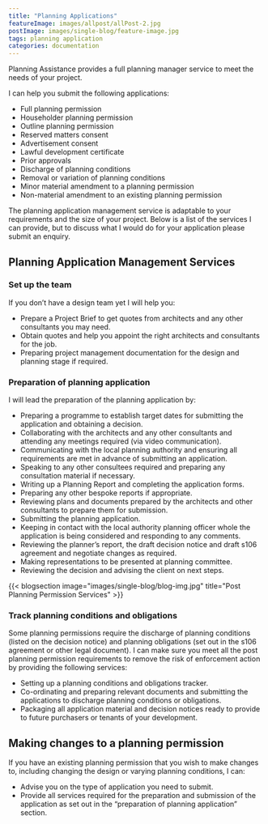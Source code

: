 ```yaml
---
title: "Planning Applications"
featureImage: images/allpost/allPost-2.jpg
postImage: images/single-blog/feature-image.jpg
tags: planning application
categories: documentation
---
```


Planning Assistance provides a full planning manager service to meet the needs of your project.

I can help you submit the following applications:

- Full planning permission
- Householder planning permission
- Outline planning permission
- Reserved matters consent
- Advertisement consent
- Lawful development certificate
- Prior approvals
- Discharge of planning conditions
- Removal or variation of planning conditions
- Minor material amendment to a planning permission
- Non-material amendment to an existing planning permission

The planning application management service is adaptable to your requirements and the size of your project. Below is a list of the services I can provide, but to discuss what I would do for your application please submit an enquiry.

## Planning Application Management Services

### Set up the team

If you don’t have a design team yet I will help you:

- Prepare a Project Brief to get quotes from architects and any other consultants you may need.
- Obtain quotes and help you appoint the right architects and consultants for the job.
- Preparing project management documentation for the design and planning stage if required.

### Preparation of planning application

I will lead the preparation of the planning application by:

- Preparing a programme to establish target dates for submitting the application and obtaining a decision.
- Collaborating with the architects and any other consultants and attending any meetings required (via video communication).
- Communicating with the local planning authority and ensuring all requirements are met in advance of submitting an application.
- Speaking to any other consultees required and preparing any consultation material if necessary.
- Writing up a Planning Report and completing the application forms.
- Preparing any other bespoke reports if appropriate.
- Reviewing plans and documents prepared by the architects and other consultants to prepare them for submission.
- Submitting the planning application.
- Keeping in contact with the local authority planning officer whole the application is being considered and responding to any comments.
- Reviewing the planner’s report, the draft decision notice and draft s106 agreement and negotiate changes as required.
- Making representations to be presented at planning committee.
- Reviewing the decision and advising the client on next steps.

{{< blogsection image="images/single-blog/blog-img.jpg" title="Post Planning Permission Services" >}}

### Track planning conditions and obligations

Some planning permissions require the discharge of planning conditions (listed on the decision notice) and planning obligations (set out in the s106 agreement or other legal document). I can make sure you meet all the post planning permission requirements to remove the risk of enforcement action by providing the following services:

- Setting up a planning conditions and obligations tracker.
- Co-ordinating and preparing relevant documents and submitting the applications to discharge planning conditions or obligations.
- Packaging all application material and decision notices ready to provide to future purchasers or tenants of your development.

## Making changes to a planning permission

If you have an existing planning permission that you wish to make changes to, including changing the design or varying planning conditions, I can:

- Advise you on the type of application you need to submit.
- Provide all services required for the preparation and submission of the application as set out in the “preparation of planning application” section.
